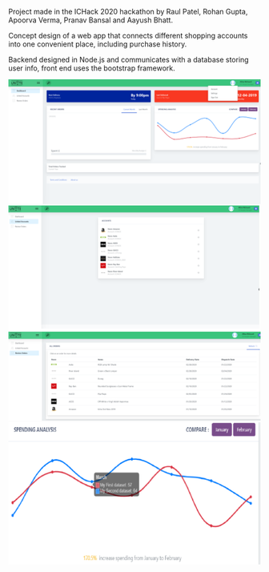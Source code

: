 Project made in the ICHack 2020 hackathon by Raul Patel, Rohan Gupta, Apoorva Verma, Pranav Bansal and Aayush Bhatt.

Concept design of a web app that connects different shopping accounts into one convenient place, including purchase history.

Backend designed in Node.js and communicates with a database storing user info, front end uses the bootstrap framework.

![dashboard](/img/dashboard.png?raw=true "Dashboard")
![linked_accounts](/img/linked_accounts.png?raw=true "Linked Accounts")
![review_orders](/img/review_orders.png?raw=true "Review Orders")
![spending](/img/spending.png?raw=true "Spending")
